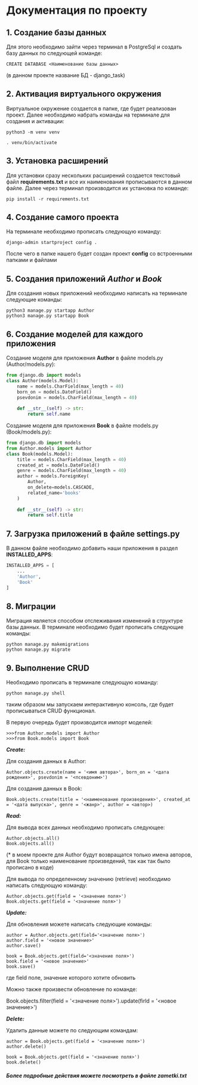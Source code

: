 # Документация по проекту

## 1. Создание базы данных

Для этого необходимо зайти через терминал в PostgreSql и создать базу данных по следующей команде:

```
CREATE DATABASE <Наименование базы данных>
```

(в данном проекте название БД - django_task)


## 2. Активация виртуального окружения

Виртуальное окружение создается в папке, где будет реализован проект. Далее необходимо набрать команды на терминале для создания и активации:

```
python3 -m venv venv

. venv/bin/activate
```


## 3. Установка расширений

Для установки сразу нескольких расширений создается текстовый файл **requirements.txt** и все их наименования прописываются в данном файле. Далее через терминал производится их установка по команде:

```
pip install -r requirements.txt
```

## 4. Создание самого проекта

На терминале необходимо прописать следующую команду:

```
django-admin startproject config . 
```

После чего в папке нашего будет создан проект **config** со встроенными папками и файлами


## 5. Создания приложений ***Author*** и ***Book***

Для создания новых приложений необходимо написать на терминале следующие команды:

```
python3 manage.py startapp Author
python3 manage.py startapp Book
```
## 6. Создание моделей для каждого приложения

Создание моделя для приложения **Author** в файле models.py (Author/models.py):

```python
from django.db import models
class Author(models.Model):
    name = models.CharField(max_length = 40)
    born_on = models.DateField()
    psevdonim = models.CharField(max_length = 40)
    
    def __str__(self) -> str:
        return self.name
```


Создание моделя для приложения **Book** в файле models.py (Book/models.py):

```python
from django.db import models
from Author.models import Author
class Book(models.Model):
    title = models.CharField(max_length = 40)
    created_at = models.DateField()
    genre = models.CharField(max_length = 40)
    author = models.ForeignKey(
        Author, 
        on_delete=models.CASCADE,
        related_name='books'
    )
    
    def __str__(self) -> str:
        return self.title

```

## 7. Загрузка приложений в файле settings.py

В данном файле необходимо добавить наши приложения в раздел **INSTALLED_APPS**:
```python
INSTALLED_APPS = [
    ...
    'Author',
    'Book'
]
```

## 8. Миграции

Миграция является способом отслеживания изменений в структуре базы данных. В терминале необходимо будет прописать следующие команды:

```
python manage.py makemigrations
python manage.py migrate
```

## 9. Выполнение CRUD

Необходимо прописать в терминале следующую команду:

```
python manage.py shell
```
таким образом мы запускаем интерактивную консоль, где будет прописываться CRUD функционал.


В первую очередь будет производится импорт моделей:

```
>>>from Author.models import Author
>>>from Book.models import Book
```

***Create:***

Для создания данных в Author:

```
Author.objects.create(name = '<имя автора>', born_on = '<дата рождения>', psevdonim = '<псевдоним>')
```

Для создания данных в Book:
```
Book.objects.create(title = '<наименование произведения>', created_at = '<дата выпуска>', genre = '<жанр>', author = <автор>)
```

***Read:***

Для вывода всех данных необходимо прописать следующее:
```
Author.objects.all()
Book.objects.all()
```
(* в моем проекте для Author будут возвращатся только имена авторов, для Book только наименование произведений, так как так было прописано в коде)

Для вывода по определенному значению (retrieve) необходимо написать следующую команду:

```
Author.objects.get(field = '<значение поля>')
Book.objects.get(field = '<значение поля>')
```

***Update:***

Для обновления можете написать следующие команды:

```
author = Author.objects.get(field='<значение поля>')
author.field = '<новое значение>'
author.save()

book = Book.objects.get(field='<значение поля>')
book.field = '<новое значение>'
book.save()
```

где field поле, значение которого хотите обновить

Можно также произвести обновление по команде:

Book.objects.filter(field = '<значение поля>').update(firld = '<новое значение>') 

***Delete:***

Удалить данные можете по следующим командам:
```
author = Book.objects.get(field = '<значение поля>')
author.delete()
```
```
book = Book.objects.get(field = '<значение поля>')
book.delete()
```

##### Более подробные действия можете посмотреть в файле zametki.txt